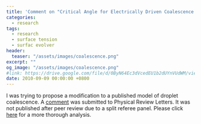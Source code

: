 ```yaml
---
title: 'Comment on "Critical Angle for Electrically Driven Coalescence of Two Conical Droplets"'
categories:
  - research
tags:
  - research
  - surface tension
  - surfac evolver
header:
  teaser: "/assets/images/coalescence.png"
excerpt: ""
og_image: "/assets/images/coalescence.png"
#link: https://drive.google.com/file/d/0ByN64Ec3dVcedEU1b2dUYnVUdWM/view?usp=sharing
date: 2010-09-09 00:00:00 +0800
---
```

I was trying to propose a modification to a published model of droplet coalescence. A [comment](https://drive.google.com/file/d/0ByN64Ec3dVceMWI2OGFuZ2c5eFE/view) was submitted to Physical Review Letters. It was not published after peer review due to a split referee panel. Please click [here](https://drive.google.com/file/d/0ByN64Ec3dVcedEU1b2dUYnVUdWM/view?usp=sharing) for a more thorough analysis.


